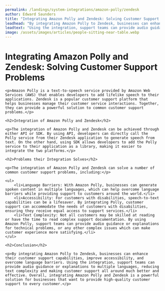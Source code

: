 ```yaml
---
permalink: /landings/system-integrations/amazon-polly/zendesk
author: Edward Saunders
title: "Integrating Amazon Polly and Zendesk: Solving Customer Support Problems"
leadhead: "By integrating Amazon Polly to Zendesk, businesses can enhance their customer support capabilities, improve accessibility, and overcome language barriers"
leadtext: "Using the integration, support teams can provide audio guidance or explanations to multiple languages, reducing text complexity and making customer support all around much better and effective. Overall, integrating Amazon Polly and Zendesk is a powerful solution for businesses that want to provide high-quality customer support to every customer."
image: /assets/images/articles/people-sitting-near-table.webp
---
```

<div class="arttext">	<h1>Integrating Amazon Polly and Zendesk: Solving Customer Support Problems</h1>
	
	<p>Amazon Polly is a text-to-speech service provided by Amazon Web Services (AWS) that enables developers to add lifelike speech to their applications. Zendesk is a popular customer support platform that helps businesses manage their customer service interactions. Together, they can provide a powerful solution to common customer support problems.</p>
	
	<h2>Integration of Amazon Polly and Zendesk</h2>
	
	<p>The integration of Amazon Polly and Zendesk can be achieved through either API or SDK. By using API, developers can directly call the Polly service from their Zendesk application to generate speech from text. On the other hand, using SDK allows developers to add the Polly service to their application as a library, making it easier to integrate the two platforms.</p>
	
	<h2>Problems their Integration Solves</h2>
	
	<p>The integration of Amazon Polly and Zendesk can solve a number of common customer support problems, including:</p>

	<ul>
		<li>Language Barriers: With Amazon Polly, businesses can generate spoken content in multiple languages, which can help overcome language barriers while providing support to customers around the world.</li>
		<li>Accessibility: For customers with disabilities, speech-to-text capabilities can be a lifesaver. By integrating Polly, customer support can accommodate the needs of customers with disabilities, ensuring they receive equal access to support services.</li>
		<li>Text Complexity: Not all customers may be skilled at reading or have the time to read complex support documentation. By using Amazon Polly, support teams can provide audio guidance or explanations for technical problems, or any other complex issues which can make customer experience more satisfying.</li>
	</ul>

	<h2>Conclusion</h2>

	<p>By integrating Amazon Polly to Zendesk, businesses can enhance their customer support capabilities, improve accessibility, and overcome language barriers. Using the integration, support teams can provide audio guidance or explanations to multiple languages, reducing text complexity and making customer support all around much better and effective. Overall, integrating Amazon Polly and Zendesk is a powerful solution for businesses that want to provide high-quality customer support to every customer.</p>

</div>